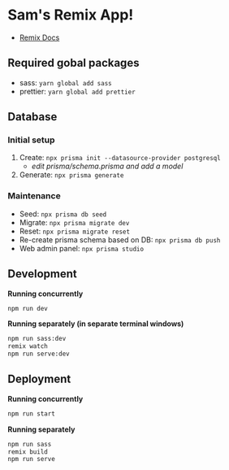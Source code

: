 # Sam's Remix App!

- [Remix Docs](https://remix.run/docs)

## Required gobal packages

- sass: `yarn global add sass`
- prettier: `yarn global add prettier`

## Database

### Initial setup

1. Create: `npx prisma init --datasource-provider postgresql`
    - _edit prisma/schema.prisma and add a model_
2. Generate: `npx prisma generate`

### Maintenance

- Seed: `npx prisma db seed`
- Migrate: `npx prisma migrate dev`
- Reset: `npx prisma migrate reset`
- Re-create prisma schema based on DB: `npx prisma db push`
- Web admin panel: `npx prisma studio`


## Development

**Running concurrently**

```sh
npm run dev
```

**Running separately (in separate terminal windows)**

```sh
npm run sass:dev
remix watch
npm run serve:dev
```

## Deployment

**Running concurrently**

```sh
npm run start
```

**Running separately**

```sh
npm run sass
remix build
npm run serve
```
